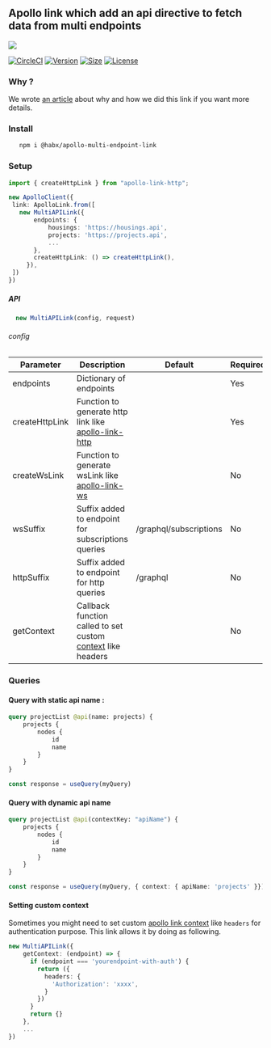 ## Apollo link which add an api directive to fetch data from multi endpoints

<img src="https://res.cloudinary.com/habx/image/upload/v1597742839/blog/tech/apollo-multi-link.jpg" />


[![CircleCI](https://img.shields.io/circleci/build/github/habx/apollo-multi-endpoint-link)](https://app.circleci.com/pipelines/github/habx/apollo-multi-endpoint-link)
[![Version](https://img.shields.io/npm/v/@habx/apollo-multi-endpoint-link)](https://www.npmjs.com/package/@habx/apollo-multi-endpoint-link)
[![Size](https://img.shields.io/bundlephobia/min/@habx/apollo-multi-endpoint-link)](https://bundlephobia.com/result?p=@habx/apollo-multi-endpoint-link)
[![License](https://img.shields.io/github/license/habx/apollo-multi-endpoint-link)](/LICENSE)


### Why ?

We wrote [an article](https://www.habx.com/tech/micro-graphql-schema) about why and how we did this link if you want more details.


### Install
```bash
   npm i @habx/apollo-multi-endpoint-link
```

### Setup
```typescript
import { createHttpLink } from "apollo-link-http";

new ApolloClient({
 link: ApolloLink.from([
   new MultiAPILink({
       endpoints: {
           housings: 'https://housings.api',
           projects: 'https://projects.api',
           ...
       },
       createHttpLink: () => createHttpLink(),
     }),
 ])
})
```

##### API
```typescript
  new MultiAPILink(config, request)
```

###### config

| Parameter      | Description                                                                                                 | Default        | Required |
|----------------|-------------------------------------------------------------------------------------------------------------|----------------|----------|
| endpoints      | Dictionary of endpoints                                                                                     |                | Yes      |
| createHttpLink | Function to generate http link like [apollo-link-http](https://www.apollographql.com/docs/link/links/http/) |                | Yes      |
| createWsLink   | Function to generate wsLink like [apollo-link-ws](https://www.apollographql.com/docs/link/links/ws/)        |                | No       |
| wsSuffix       | Suffix added to endpoint for subscriptions queries                                                          | /graphql/subscriptions | No       |
| httpSuffix     | Suffix added to endpoint for http queries                                                                   | /graphql       | No       |
| getContext     | Callback function called to set custom [context](https://www.apollographql.com/docs/link/links/http/#context) like headers  |        | No       |

### Queries


#### Query with static api name :
```graphql
query projectList @api(name: projects) {
    projects {
        nodes {
            id
            name
        }
    }
}
```

```ts
const response = useQuery(myQuery)
```

#### Query with dynamic api name
```graphql
query projectList @api(contextKey: "apiName") {
    projects {
        nodes {
            id
            name
        }
    }
}
````

```ts
const response = useQuery(myQuery, { context: { apiName: 'projects' }})
```

#### Setting custom context

Sometimes you might need to set custom [apollo link context](https://www.apollographql.com/docs/link/links/http/#context) like `headers` for authentication purpose.
This link allows it by doing as following.

```typescript
new MultiAPILink({
    getContext: (endpoint) => {
      if (endpoint === 'yourendpoint-with-auth') {
        return ({
          headers: {
            'Authorization': 'xxxx',
          }
        })
      }
      return {}
    },
    ...
})
```
